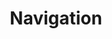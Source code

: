 ---
layout: "redirect"
redirect: "/docs/css-framework/satellites/navigation/header.html"
title: "Navigation"
---